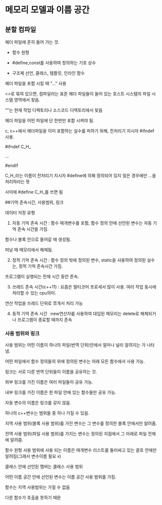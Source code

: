 # 메모리 모델과 이름 공간

## 분할 컴파일

헤더 파일에 흔히 들어 가는 것.

- 함수 원형



- #define,const를 사용하여 정의하는 기호 상수

- 구조체 선언, 클래스, 템플릿, 인라인 함수



헤더 파일을 포함 시킬 때 "..." 사용

<>로 묶여 있으면, 컴파일러는 표준 헤더 파일들이 들어 있는 호스트 시스템의 파일 시스템 영역에서 찾음.

""는 현재 작업 디렉토리나 소스코드 디렉토리에서 찾음



헤더 파일을 어떤 파일에 단 한번만 포함 시켜야 됨.

c, c++에서 헤더파일을 이미 포함하는 실수를 피하기 위해, 전처리기 지시자 #ifndef 사용.



#ifndef C_H_

...

#endif

C_H_라는 이름이 전처리기 지시자 #define에 의해 정의되어 있지 않은 경우에만 ...을 처리하라는 뜻

사이에 #define C_H_를 쓰면 됨



##기억 존속시간, 사용범위, 링크



데이터 저장 유형

1. 자동 기억 존속 시간 : 함수 매개변수를 포함, 함수 정의 안에 선언된 변수는 자동 기억 존속 시간을 가짐.

함수나 블록 안으로 들어갈 때 생성됨.

떠날 때 메모리에서 해체됨.



2. 정적 기억 존속 시간 : 함수 정의 밖에 정의된 변수, static을 사용하여 정의된 실수는, 정적 기억 존속시간 가짐.

프로그램이 실행되는 전체 시간 동안 존속.



3. 쓰레드 존속 시간(c++11) : 요즘은 멀티코어 프로세서 많이 사용. 여러 작업 동시에 처리할 수 있는 cpu의미.

연산 작업을 쓰레드 단위로 쪼개서 처리 가능



4. 동적 기억 존속 시간  :new연산자를 사용하여 대입된 메모리는 delete로 해체되거나 프로그램이 종료할 때까지 존속



### 사용 범위와 링크

사용 범위는 어떤 이름이 하나의 파일(번역 단위)안에서 얼마나 널리 알려지는 가 나타 냄.



어떤 파일에서 함수 정의들의 위에 정의된 변수는 아래 모든 함수에서 사용 가능.



링크는 서로 다른 번역 단위들이 이름을 공유하는 것.



외부 링크를 가진 이름은 여러 파일들이 공유 가능.

내부 링크를 가진 이름은 한 파일 안에 있는 함수들만 공유 가능.

자동 변수의 이름은 링크를 갖지 않음.

하나의 c++변수는 범위들 중 하나 가질 수 있음.

지역 사용 범위(블록 사용 범위)를 가진 변수는 그 변수를 정의한 블록 안에서만 알려줌.



전역 사용 범위(파일 사용 범위)를 가지는 변수는 정의된 지점에서 그 아래로 파일 전체에 알려줌.



함수 원형 사용 범위에 사용 되는 이름은 매개변수 리스트를 둘러싸고 있는 괄호 안에만 알려짐(그래서 변수이름 필요 x)



클래스 안에 선언된 멤버는 클래스 사용 범위

어떤 이름 공간 안에 선언된 변수는 이름 공간 사용 범위를 가짐.



함수는 지역 사용범위는 가질 수 없음

다른 함수가 호출을 못하기 때문




